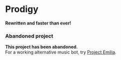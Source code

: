 # Prodigy
**Rewritten and faster than ever!**

### Abandoned project
**This project has been abandoned.**  
For a working alternative music bot, try [Project Emilia](https://github.com/thaddeuskkr/Emilia).

